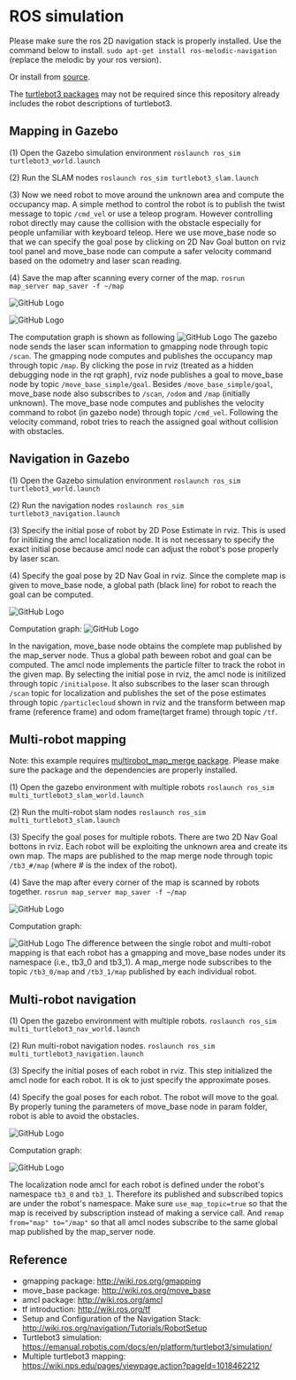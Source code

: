 # ROS simulation

Please make sure the ros 2D navigation stack is properly installed. Use the command below to install.
`sudo apt-get install ros-melodic-navigation` (replace the melodic by your ros version).

Or install from [source](https://github.com/ros-planning/navigation).

The [turtlebot3 packages](https://github.com/ROBOTIS-GIT/turtlebot3) may not be required since this repository already includes the robot descriptions of turtlebot3.

## Mapping in Gazebo

(1) Open the Gazebo simulation environment
`roslaunch ros_sim turtlebot3_world.launch`

(2) Run the SLAM nodes
`roslaunch ros_sim turtlebot3_slam.launch`

(3) Now we need robot to move around the unknown area and compute the occupancy map. A simple method to control the robot is to publish the twist message to topic `/cmd_vel` or use a teleop program. However controlling robot directly may cause the collision with the obstacle especially for people unfamiliar with keyboard teleop. Here we use move_base node so that we can specify the goal pose by clicking on 2D Nav Goal button on rviz tool panel and move_base node can compute a safer velocity command based on the odometry and laser scan reading.

(4) Save the map after scanning every corner of the map.
`rosrun map_server map_saver -f ~/map`

![GitHub Logo](demo/tb3_map.png)

![GitHub Logo](demo/slam.gif)

The computation graph is shown as following
![GitHub Logo](rqt_graph/slam.png)
The gazebo node sends the laser scan information to gmapping node through topic `/scan`. The gmapping node computes and publishes the occupancy map through topic `/map`. By clicking the pose in rviz (treated as a hidden debugging node in the rqt graph), rviz node publishes a goal to move_base node by topic `/move_base_simple/goal`. Besides `/move_base_simple/goal`, move_base node also subscribes to `/scan`, `/odom` and `/map` (initially unknown). The move_base node computes and publishes the velocity command to robot (in gazebo node) through topic `/cmd_vel`. Following the velocity command, robot tries to reach the assigned goal without collision with obstacles.

## Navigation in Gazebo

(1) Open the Gazebo simulation environment
`roslaunch ros_sim turtlebot3_world.launch`

(2) Run the navigation nodes
`roslaunch ros_sim turtlebot3_navigation.launch`

(3) Specify the initial pose of robot by 2D Pose Estimate in rviz. This is used for initilizing the amcl localization node. It is not necessary to specify the exact initial pose because amcl node can adjust the robot's pose properly by laser scan.

(4) Specify the goal pose by 2D Nav Goal in rviz. Since the complete map is given to move_base node, a global path (black line) for robot to reach the goal can be computed.

![GitHub Logo](demo/nav.gif)

Computation graph:
![GitHub Logo](rqt_graph/navigation.png)

In the navigation, move_base node obtains the complete map published by the map_server node. Thus a global path beween robot and goal can be computed. The amcl node implements the particle filter to track the robot in the given map. By selecting the initial pose in rviz, the amcl node is initilized through topic `/initialpose`. It also subscribes to the laser scan through `/scan` topic for localization and publishes the set of the pose estimates through topic `/particlecloud` shown in rviz and the transform between map frame (reference frame) and odom frame(target frame) through topic `/tf`.

## Multi-robot mapping

Note: this example requires [multirobot_map_merge package](https://github.com/hrnr/m-explore). Please make sure the package and the dependencies are properly installed.

(1) Open the gazebo environment with multiple robots
`roslaunch ros_sim multi_turtlebot3_slam_world.launch`

(2) Run the multi-robot slam nodes
`roslaunch ros_sim multi_turtlebot3_slam.launch`

(3) Specify the goal poses for multiple robots. There are two 2D Nav Goal bottons in rviz. Each robot will be exploiting the unknown area and create its own map. The maps are published to the map merge node through topic `/tb3_#/map` (where # is the index of the robot).

(4) Save the map after every corner of the map is scanned by robots together.
`rosrun map_server map_saver -f ~/map`

![GitHub Logo](demo/multi_slam.gif)

Computation graph:

![GitHub Logo](rqt_graph/multi_slam.png)
The difference between the single robot and multi-robot mapping is that each robot has a gmapping and move_base nodes under its namespace (i.e., tb3_0 and tb3_1). A map_merge node subscribes to the topic `/tb3_0/map` and `/tb3_1/map` published by each individual robot.

## Multi-robot navigation

(1) Open the gazebo environment with multiple robots.
`roslaunch ros_sim multi_turtlebot3_nav_world.launch`

(2) Run multi-robot navigation nodes.
`roslaunch ros_sim multi_turtlebot3_navigation.launch`

(3) Specify the initial poses of each robot in rviz. This step initialized the amcl node for each robot. It is ok to just specify the approximate poses.

(4) Specify the goal poses for each robot. The robot will move to the goal. By properly tuning the parameters of move_base node in param folder, robot is able to avoid the obstacles.

![GitHub Logo](demo/multi_nav.gif)

Computation graph:

![GitHub Logo](rqt_graph/multi_nav.png)

The localization node amcl for each robot is defined under the robot's namespace `tb3_0` and `tb3_1`. Therefore its published and subscribed topics are under the robot's namespace. Make sure `use_map_topic=true` so that the map is received by subscription instead of making a service call. And `remap from="map" to="/map"` so that all amcl nodes subscribe to the same global map published by the map_server node.

## Reference

* gmapping package: <http://wiki.ros.org/gmapping>
* move_base package: <http://wiki.ros.org/move_base>
* amcl package: <http://wiki.ros.org/amcl>
* tf introduction: <http://wiki.ros.org/tf>
* Setup and Configuration of the Navigation Stack: <http://wiki.ros.org/navigation/Tutorials/RobotSetup>
* Turtlebot3 simulation: <https://emanual.robotis.com/docs/en/platform/turtlebot3/simulation/>
* Multiple turtlebot3 mapping: <https://wiki.nps.edu/pages/viewpage.action?pageId=1018462212>
